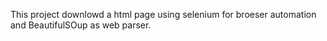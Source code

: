 This project downlowd a html page using selenium for broeser automation and BeautifulSOup as web parser.